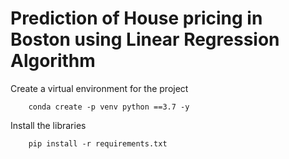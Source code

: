 # Prediction of House pricing in Boston using Linear Regression Algorithm

Create a virtual environment for the project

```
    conda create -p venv python ==3.7 -y
```

Install the libraries

```
    pip install -r requirements.txt
```
